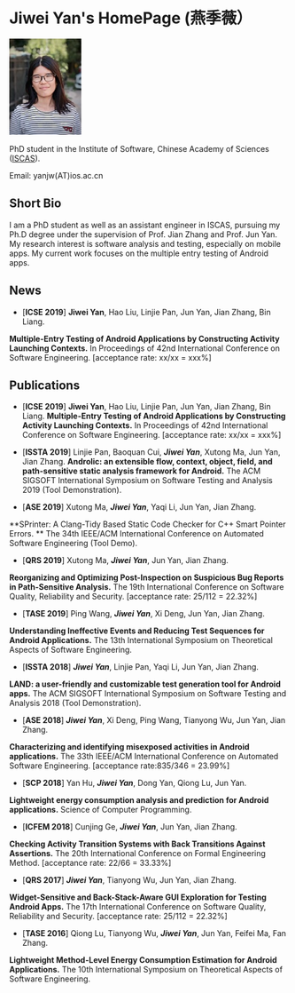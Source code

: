 # Jiwei Yan's HomePage (燕季薇）
![Image](myPic.jpg)

PhD student in the Institute of Software, Chinese Academy of Sciences ([ISCAS](http://www.iscas.ac.cn/)).

Email: yanjw(AT)ios.ac.cn


## Short Bio
I am a PhD student as well as an assistant engineer in ISCAS, pursuing my Ph.D degree under the supervision of Prof. Jian Zhang and Prof. Jun Yan.
My research interest is software analysis and testing, especially on mobile apps. 
My current work focuses on the multiple entry testing of Android apps.

## News
* \[**ICSE 2019**\] **Jiwei Yan**, Hao Liu, Linjie Pan, Jun Yan, Jian Zhang, Bin Liang.

**Multiple-Entry Testing of Android Applications by Constructing Activity Launching Contexts.**
In Proceedings of 42nd International Conference on Software Engineering. \[acceptance rate: xx/xx = xxx%\] 

## Publications
* \[**ICSE 2019**\] **Jiwei Yan**, Hao Liu, Linjie Pan, Jun Yan, Jian Zhang, Bin Liang.
**Multiple-Entry Testing of Android Applications by Constructing Activity Launching Contexts.**
In Proceedings of 42nd International Conference on Software Engineering. \[acceptance rate: xx/xx = xxx%\] 

* \[**ISSTA 2019**\] Linjie Pan, Baoquan Cui, ***Jiwei Yan***, Xutong Ma, Jun Yan, Jian Zhang.
**Androlic: an extensible flow, context, object, field, and path-sensitive static analysis framework for Android.**
The ACM SIGSOFT International Symposium on Software Testing and Analysis 2019 (Tool Demonstration).

* \[**ASE 2019**\] Xutong Ma, ***Jiwei Yan***, Yaqi Li, Jun Yan, Jian Zhang.

**SPrinter: A Clang-Tidy Based Static Code Checker for C++ Smart Pointer Errors. **
The 34th IEEE/ACM International Conference on Automated Software Engineering (Tool Demo).

* \[**QRS 2019**\] Xutong Ma, ***Jiwei Yan***, Jun Yan, Jian Zhang.

**Reorganizing and Optimizing Post-Inspection on Suspicious Bug Reports in Path-Sensitive Analysis.**
The 19th International Conference on Software Quality, Reliability and Security. \[acceptance rate: 25/112 = 22.32%\] 

* \[**TASE 2019**\] Ping Wang, ***Jiwei Yan***, Xi Deng, Jun Yan, Jian Zhang.

**Understanding Ineffective Events and Reducing Test Sequences for Android Applications.**
The 13th International Symposium on Theoretical Aspects of Software Engineering.

* \[**ISSTA 2018**\] ***Jiwei Yan***, Linjie Pan, Yaqi Li, Jun Yan, Jian Zhang.

**LAND: a user-friendly and customizable test generation tool for Android apps.**
The ACM SIGSOFT International Symposium on Software Testing and Analysis 2018 (Tool Demonstration).

* \[**ASE 2018**\] ***Jiwei Yan***, Xi Deng, Ping Wang, Tianyong Wu, Jun Yan, Jian Zhang.

**Characterizing and identifying misexposed activities in Android applications.** 
The 33th IEEE/ACM International Conference on Automated Software Engineering. \[acceptance rate:835/346 = 23.99%\] 


* \[**SCP 2018**\] Yan Hu, ***Jiwei Yan***, Dong Yan, Qiong Lu, Jun Yan.

**Lightweight energy consumption analysis and prediction for Android applications.** 
Science of Computer Programming.

* \[**ICFEM 2018**\] Cunjing Ge, ***Jiwei Yan***, Jun Yan, Jian Zhang.

**Checking Activity Transition Systems with Back Transitions Against Assertions.**
The 20th International Conference on Formal Engineering Method. \[acceptance rate: 22/66 = 33.33%\] 

* \[**QRS 2017**\] ***Jiwei Yan***, Tianyong Wu, Jun Yan, Jian Zhang.

**Widget-Sensitive and Back-Stack-Aware GUI Exploration for Testing Android Apps.**
The 17th International Conference on Software Quality, Reliability and Security. \[acceptance rate: 25/112 = 22.32%\] 

* \[**TASE 2016**\] Qiong Lu, Tianyong Wu, ***Jiwei Yan***, Jun Yan, Feifei Ma, Fan Zhang.

**Lightweight Method-Level Energy Consumption Estimation for Android Applications.**
The 10th International Symposium on Theoretical Aspects of Software Engineering.

<div style='display: none'>
## Honors and Awards 

## Academic Services 

## Teaching Experiences
</div>
